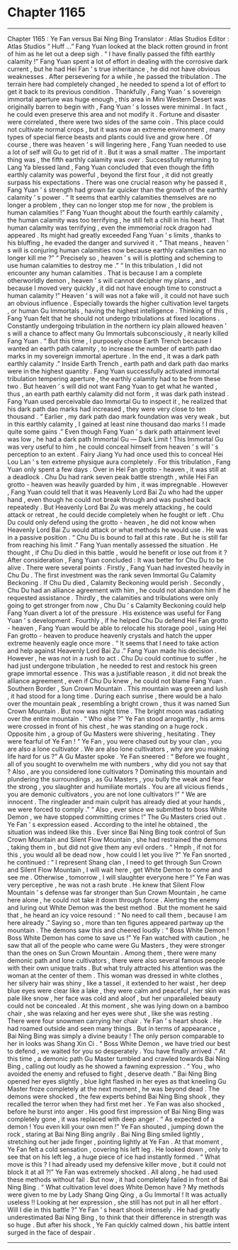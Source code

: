 
# Chapter 1165


---

Chapter 1165 : Ye Fan versus Bai Ning Bing
Translator :
Atlas Studios
Editor :
Atlas Studios
“ Huff …” Fang Yuan looked at the black rotten ground in front of him as he let out a deep sigh .
“ I have finally passed the fifth earthly calamity !”
Fang Yuan spent a lot of effort in dealing with the corrosive dark current , but he had Hei Fan ’ s true inheritance , he did not have obvious weaknesses . After persevering for a while , he passed the tribulation .
The terrain here had completely changed , he needed to spend a lot of effort to get it back to its previous condition .
Thankfully , Fang Yuan ’ s sovereign immortal aperture was huge enough , this area in Mini Western Desert was originally barren to begin with , Fang Yuan ’ s losses were minimal .
In fact , he could even preserve this area and not modify it .
Fortune and disaster were correlated , there were two sides of the same coin .
This place could not cultivate normal crops , but it was now an extreme environment , many types of special fierce beasts and plants could live and grow here .
Of course , there was heaven ’ s will lingering here , Fang Yuan needed to use a lot of self will Gu to get rid of it .
But it was a small matter .
The important thing was , the fifth earthly calamity was over .
Successfully returning to Lang Ya blessed land , Fang Yuan concluded that even though the fifth earthly calamity was powerful , beyond the first four , it did not greatly surpass his expectations .
There was one crucial reason why he passed it , Fang Yuan ’ s strength had grown far quicker than the growth of the earthly calamity ’ s power .
“ It seems that earthly calamities themselves are no longer a problem , they can no longer stop me for now , the problem is human calamities !”
Fang Yuan thought about the fourth earthly calamity , the human calamity was too terrifying , he still felt a chill in his heart .
That human calamity was terrifying , even the immemorial rock dragon had appeared . Its might had greatly exceeded Fang Yuan ’ s limits , thanks to his bluffing , he evaded the danger and survived it .
“ That means , heaven ’ s will is conjuring human calamities now because earthly calamities can no longer kill me ?”
“ Precisely so , heaven ’ s will is plotting and scheming to use human calamities to destroy me .”
“ In this tribulation , I did not encounter any human calamities . That is because I am a complete otherworldly demon , heaven ’ s will cannot decipher my plans , and because I moved very quickly , it did not have enough time to construct a human calamity !”
Heaven ’ s will was not a fake will , it could not have such an obvious influence . Especially towards the higher cultivation level targets , or human Gu Immortals , having the highest intelligence .
Thinking of this , Fang Yuan felt that he should not undergo tribulations at fixed locations .
Constantly undergoing tribulation in the northern icy plain allowed heaven ’ s will a chance to affect many Gu Immortals subconsciously , it nearly killed Fang Yuan .
“ But this time , I purposely chose Earth Trench because I wanted an earth path calamity , to increase the number of earth path dao marks in my sovereign immortal aperture . In the end , it was a dark path earthly calamity .”
Inside Earth Trench , earth path and dark path dao marks were in the highest quantity .
Fang Yuan successfully activated immortal tribulation tempering aperture , the earthly calamity had to be from these two .
But heaven ’ s will did not want Fang Yuan to get what he wanted , thus , an earth path earthly calamity did not form , it was dark path instead .
Fang Yuan used perceivable dao Immortal Gu to inspect it , he realized that his dark path dao marks had increased , they were very close to ten thousand .
“ Earlier , my dark path dao mark foundation was very weak , but in this earthly calamity , I gained at least nine thousand dao marks ! I made quite some gains .”
Even though Fang Yuan ’ s dark path attainment level was low , he had a dark path Immortal Gu — Dark Limit !
This Immortal Gu was very useful to him , he could conceal himself from heaven ’ s will ’ s perception to an extent . Fairy Jiang Yu had once used this to conceal Hei Lou Lan ’ s ten extreme physique aura completely .
For this tribulation , Fang Yuan only spent a few days .
Over in Hei Fan grotto - heaven , it was still at a deadlock .
Chu Du had rank seven peak battle strength , while Hei Fan grotto - heaven was heavily guarded by him , it was impregnable .
However , Fang Yuan could tell that it was Heavenly Lord Bai Zu who had the upper hand , even though he could not break through and was pushed back repeatedly .
But Heavenly Lord Bai Zu was merely attacking , he could attack or retreat , he could decide completely when he fought or left . Chu Du could only defend using the grotto - heaven , he did not know when Heavenly Lord Bai Zu would attack or what methods he would use . He was in a passive position .
“ Chu Du is bound to fail at this rate . But he is still far from reaching his limit .” Fang Yuan mentally assessed the situation .
He thought , if Chu Du died in this battle , would he benefit or lose out from it ?
After consideration , Fang Yuan concluded : It was better for Chu Du to be alive .
There were several points .
Firstly , Fang Yuan had invested heavily in Chu Du . The first investment was the rank seven Immortal Gu Calamity Beckoning . If Chu Du died , Calamity Beckoning would perish .
Secondly , Chu Du had an alliance agreement with him , he could not abandon him if he requested assistance .
Thirdly , the calamities and tribulations were only going to get stronger from now , Chu Du ’ s Calamity Beckoning could help Fang Yuan divert a lot of the pressure . His existence was useful for Fang Yuan ’ s development .
Fourthly , if he helped Chu Du defend Hei Fan grotto - heaven , Fang Yuan would be able to relocate his storage pool , using Hei Fan grotto - heaven to produce heavenly crystals and hatch the upper extreme heavenly eagle once more .
“ It seems that I need to take action and help against Heavenly Lord Bai Zu .” Fang Yuan made his decision .
However , he was not in a rush to act .
Chu Du could continue to suffer , he had just undergone tribulation , he needed to rest and restock his green grape immortal essence .
This was a justifiable reason , it did not break the alliance agreement , even if Chu Du knew , he could not blame Fang Yuan .
Southern Border , Sun Crown Mountain .
This mountain was green and lush , it had stood for a long time . During each sunrise , there would be a halo over the mountain peak , resembling a bright crown , thus it was named Sun Crown Mountain .
But now was night time .
The bright moon was radiating over the entire mountain .
“ Who else ?” Ye Fan stood arrogantly , his arms were crossed in front of his chest , he was standing on a huge rock .
Opposite him , a group of Gu Masters were shivering , hesitating .
They were fearful of Ye Fan !
“ Ye Fan , you were chased out by your clan , you are also a lone cultivator . We are also lone cultivators , why are you making life hard for us ?” A Gu Master spoke .
Ye Fan sneered : “ Before we fought , all of you sought to overwhelm me with numbers , why did you not say that ? Also , are you considered lone cultivators ? Dominating this mountain and plundering the surroundings , as Gu Masters , you bully the weak and fear the strong , you slaughter and humiliate mortals . You are all vicious fiends , you are demonic cultivators , you are not lone cultivators !”
“ We are innocent . The ringleader and main culprit has already died at your hands , we were forced to comply .”
“ Also , ever since we submitted to boss White Demon , we have stopped committing crimes !”
The Gu Masters cried out .
Ye Fan ’ s expression eased .
According to the intel he obtained , the situation was indeed like this .
Ever since Bai Ning Bing took control of Sun Crown Mountain and Silent Flow Mountain , she had restrained the demons , taking them in , but did not give them any evil orders .
“ Hmph , if not for this , you would all be dead now , how could I let you live ?” Ye Fan snorted , he continued : “ I represent Shang clan , I need to get through Sun Crown and Silent Flow Mountain , I will wait here , get White Demon to come and see me . Otherwise , tomorrow , I will slaughter everyone here !”
Ye Fan was very perceptive , he was not a rash brute .
He knew that Silent Flow Mountain ’ s defense was far stronger than Sun Crown Mountain , he came here alone , he could not take it down through force .
Alerting the enemy and luring out White Demon was the best method .
But the moment he said that , he heard an icy voice resound : “ No need to call them , because I am here already .”
Saying so , more than ten figures appeared partway up the mountain .
The demons saw this and cheered loudly : “ Boss White Demon ! Boss White Demon has come to save us !”
Ye Fan watched with caution , he saw that all of the people who came were Gu Masters , they were stronger than the ones on Sun Crown Mountain . Among them , there were many demonic path and lone cultivators , there were also several famous people with their own unique traits .
But what truly attracted his attention was the woman at the center of them .
This woman was dressed in white clothes , her silvery hair was shiny , like a tassel , it extended to her waist , her deep blue eyes were clear like a lake , they were calm and peaceful , her skin was pale like snow , her face was cold and aloof , but her unparalleled beauty could not be concealed .
At this moment , she was lying down on a bamboo chair , she was relaxing and her eyes were shut , like she was resting . There were four snowmen carrying her chair .
Ye Fan ’ s heart shook .
He had roamed outside and seen many things .
But in terms of appearance , Bai Ning Bing was simply a divine beauty ! The only person comparable to her in looks was Shang Xin Ci .
“ Boss White Demon , we have tried our best to defend , we waited for you so desperately . You have finally arrived .” At this time , a demonic path Gu Master tumbled and crawled towards Bai Ning Bing , calling out loudly as he showed a fawning expression .
“ You , who avoided the enemy and refused to fight , deserve death .” Bai Ning Bing opened her eyes slightly , blue light flashed in her eyes as that kneeling Gu Master froze completely at the next moment , he was beyond dead .
The demons were shocked , the few experts behind Bai Ning Bing shook , they recalled the terror when they had first met her .
Ye Fan was also shocked , before he burst into anger . His good first impression of Bai Ning Bing was completely gone , it was replaced with deep anger .
“ As expected of a demon ! You even kill your own men !” Ye Fan shouted , jumping down the rock , staring at Bai Ning Bing angrily .
Bai Ning Bing smiled lightly , stretching out her jade finger , pointing lightly at Ye Fan .
At that moment , Ye Fan felt a cold sensation , covering his left leg .
He looked down , only to see that on his left leg , a huge piece of ice had instantly formed .
“ What move is this ? I had already used my defensive killer move , but it could not block it at all ?!” Ye Fan was extremely shocked .
All along , he had used these methods without fail . But now , it had completely failed in front of Bai Ning Bing .
“ What cultivation level does White Demon have ? My methods were given to me by Lady Shang Qing Qing , a Gu Immortal ! It was actually useless !! Looking at her expression , she still has not put in all her effort . Will I die in this battle ?” Ye Fan ’ s heart shook intensely .
He had greatly underestimated Bai Ning Bing , to think that their difference in strength was so huge . But after his shock , Ye Fan quickly calmed down , his battle intent surged in the face of despair .

---

